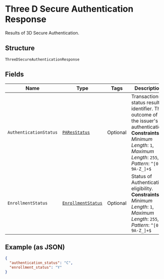 
# Three D Secure Authentication Response

Results of 3D Secure Authentication.

## Structure

`ThreeDSecureAuthenticationResponse`

## Fields

| Name | Type | Tags | Description | Getter | Setter |
|  --- | --- | --- | --- | --- | --- |
| `AuthenticationStatus` | [`PAResStatus`](../../doc/models/pa-res-status.md) | Optional | Transactions status result identifier. The outcome of the issuer's authentication.<br>**Constraints**: *Minimum Length*: `1`, *Maximum Length*: `255`, *Pattern*: `^[0-9A-Z_]+$` | PAResStatus getAuthenticationStatus() | setAuthenticationStatus(PAResStatus authenticationStatus) |
| `EnrollmentStatus` | [`EnrollmentStatus`](../../doc/models/enrollment-status.md) | Optional | Status of Authentication eligibility.<br>**Constraints**: *Minimum Length*: `1`, *Maximum Length*: `255`, *Pattern*: `^[0-9A-Z_]+$` | EnrollmentStatus getEnrollmentStatus() | setEnrollmentStatus(EnrollmentStatus enrollmentStatus) |

## Example (as JSON)

```json
{
  "authentication_status": "C",
  "enrollment_status": "Y"
}
```


